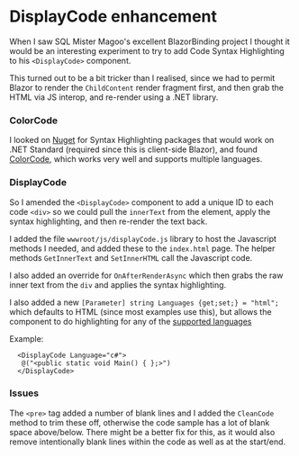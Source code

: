 ﻿# DisplayCode enhancement

When I saw SQL Mister Magoo's excellent BlazorBinding project I thought it would be an
interesting experiment to try to add Code Syntax Highlighting to his `<DisplayCode>` component.

This turned out to be a bit tricker than I realised, since we had to permit Blazor to render the 
`ChildContent` render fragment first, and then grab the HTML via JS interop, and re-render 
using a .NET library.

### ColorCode

I looked on [Nuget](https://nuget.org) for Syntax Highlighting packages that would work on 
.NET Standard (required since this is client-side Blazor), and found 
[ColorCode](https://github.com/WilliamABradley/ColorCode-Universal), which works very well and 
supports multiple languages.

### DisplayCode
So I amended the `<DisplayCode>` component to add a unique ID to each code `<div>` so we
could pull the `innerText` from the element, apply the syntax highlighting, and then re-render
the text back.

I added the file `wwwroot/js/displayCode.js` library to host the Javascript methods I needed, and 
added these to the `index.html` page. The helper methods `GetInnerText` and `SetInnerHTML` call the 
Javascript code.

I also added an override for `OnAfterRenderAsync` which then grabs the raw inner text
from the `div` and applies the syntax highlighting.

I also added a new `[Parameter] string Languages {get;set;} = "html";` which
defaults to HTML (since most examples use this), but allows the component to do
highlighting for any of the
[supported languages](https://github.com/WilliamABradley/ColorCode-Universal/blob/master/ColorCode.Core/Common/LanguageId.cs)

Example:
```
  <DisplayCode Language="c#">
   @("<public static void Main() { };>")
  </DisplayCode>
```
### Issues

The `<pre>` tag added a number of blank lines and I added the `CleanCode` method to trim these off, otherwise the code sample 
has a lot of blank space above/below. There might be a better fix for this, as it would also remove intentionally blank lines within
the code as well as at the start/end.


